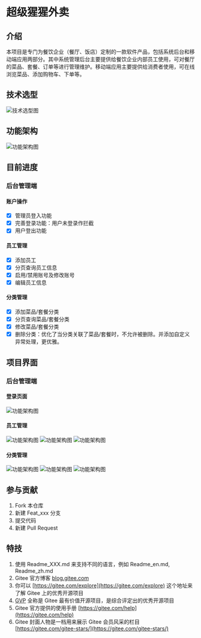# 超级猩猩外卖

## 介绍
本项目是专门为餐饮企业（餐厅、饭店）定制的一款软件产品，包括系统后台和移动端应用两部分。其中系统管理后台主要提供给餐饮企业内部员工使用，可对餐厅的菜品、套餐、订单等进行管理维护。移动端应用主要提供给消费者使用，可在线浏览菜品、添加购物车、下单等。

## 技术选型
![技术选型图](super-monkey-parent/src/main/resources/project-diagram/技术选型.jpg)



## 功能架构
![功能架构图](super-monkey-parent/src/main/resources/project-diagram/功能架构.jpg)

## 目前进度
### 后台管理端
#### 账户操作
- [x] 管理员登入功能
- [x] 完善登录功能：用户未登录作拦截
- [x] 用户登出功能
#### 员工管理
- [x] 添加员工
- [x] 分页查询员工信息
- [x] 启用/禁用账号及修改账号
- [x] 编辑员工信息
#### 分类管理
- [x] 添加菜品/套餐分类
- [x] 分页查询菜品/套餐分类
- [x] 修改菜品/套餐分类
- [x] 删除分类：优化了当分类关联了菜品/套餐时，不允许被删除。并添加自定义异常处理，更优雅。

## 项目界面
### 后台管理端
#### 登录页面
![功能架构图](super-monkey-parent/src/main/resources/project-diagram/login_page.png)
#### 员工管理
![功能架构图](super-monkey-parent/src/main/resources/project-diagram/emp01.png)
![功能架构图](super-monkey-parent/src/main/resources/project-diagram/emp02.png)
![功能架构图](super-monkey-parent/src/main/resources/project-diagram/emp03.png)
#### 分类管理
![功能架构图](super-monkey-parent/src/main/resources/project-diagram/分类管理-分页页面.png)
![功能架构图](super-monkey-parent/src/main/resources/project-diagram/分类管理-新增.png)
![功能架构图](super-monkey-parent/src/main/resources/project-diagram/分类管理-修改.png)
## 参与贡献

1.  Fork 本仓库
2.  新建 Feat_xxx 分支
3.  提交代码
4.  新建 Pull Request


## 特技

1.  使用 Readme\_XXX.md 来支持不同的语言，例如 Readme\_en.md, Readme\_zh.md
2.  Gitee 官方博客 [blog.gitee.com](https://blog.gitee.com)
3.  你可以 [https://gitee.com/explore](https://gitee.com/explore) 这个地址来了解 Gitee 上的优秀开源项目
4.  [GVP](https://gitee.com/gvp) 全称是 Gitee 最有价值开源项目，是综合评定出的优秀开源项目
5.  Gitee 官方提供的使用手册 [https://gitee.com/help](https://gitee.com/help)
6.  Gitee 封面人物是一档用来展示 Gitee 会员风采的栏目 [https://gitee.com/gitee-stars/](https://gitee.com/gitee-stars/)
